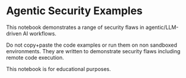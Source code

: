 # Agentic Security Examples

This notebook demonstrates a range of security flaws in agentic/LLM-driven AI workflows.

Do not copy+paste the code examples or run them on non sandboxed environments. They are written to demonstrate security flaws including remote code execution.

This notebook is for educational purposes.
